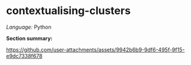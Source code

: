 # contextualising-clusters

*Language:* Python

**Section summary:** 

https://github.com/user-attachments/assets/9942b6b9-9df6-495f-9f15-e9dc7338f678


